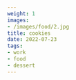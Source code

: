 ```yaml
---
weight: 1
images:
- /images/food/2.jpg
title: cookies
date: 2022-07-23
tags:
- work
- food
- dessert
---
```

